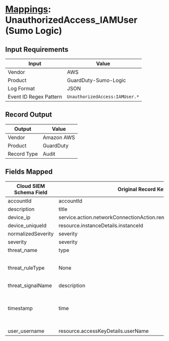# [Mappings](README.md): UnauthorizedAccess_IAMUser (Sumo Logic)

## Input Requirements

|Input|Value|
|-----|-----|
|Vendor|AWS|
|Product|GuardDuty-Sumo-Logic|
|Log Format|JSON|
|Event ID Regex Pattern|`UnauthorizedAccess:IAMUser.*`|

## Record Output

|Output|Value|
|------|-----|
|Vendor|Amazon AWS|
|Product|GuardDuty|
|Record Type|Audit|

## Fields Mapped

|Cloud SIEM Schema Field|Original Record Key|Notes|
|-----------------------|-------------------|-----|
|accountId|accountId||
|description|title||
|device_ip|service.action.networkConnectionAction.remoteIpDetails.ipAddressV4||
|device_uniqueId|resource.instanceDetails.instanceId||
|normalizedSeverity|severity||
|severity|severity||
|threat_name|type||
|threat_ruleType|None|The static text `direct` is populated in this schema field.|
|threat_signalName|description||
|timestamp|time|We expect the orginal record value of `time` is in the format `yyyy-MM-dd'T'HH:mm:ss'Z'`|
|user_username|resource.accessKeyDetails.userName||

